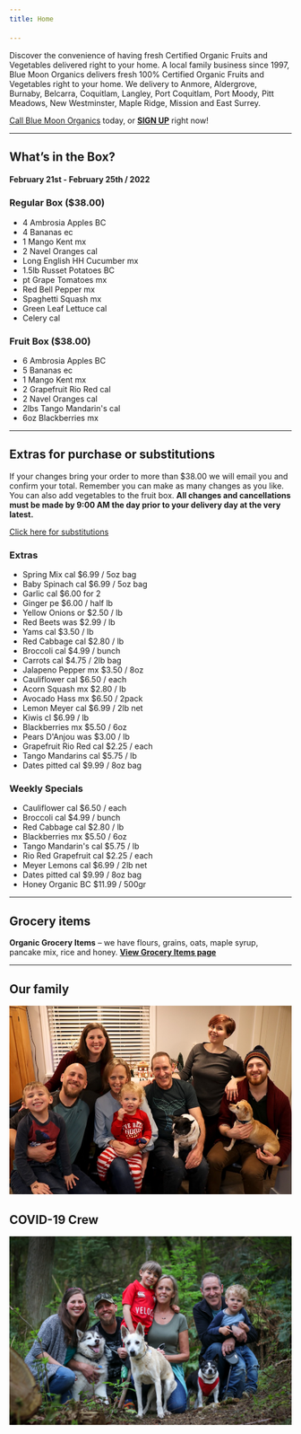```yaml
---
title: Home

---
```

Discover the convenience of having fresh Certified Organic Fruits and Vegetables delivered right to your home. A local family business since 1997, Blue Moon Organics delivers fresh 100% Certified Organic Fruits and Vegetables right to your home. We delivery to Anmore, Aldergrove, Burnaby, Belcarra, Coquitlam, Langley, Port Coquitlam, Port Moody, Pitt Meadows, New Westminster, Maple Ridge, Mission and East Surrey.

[Call Blue Moon Organics](/contact) today, or [**SIGN UP**](/sign-up) right now!

***

## What’s in the Box?

#### **February 21st - February 25th / 2022**

### Regular Box ($38.00)

* 4 Ambrosia Apples  BC
* 4 Bananas  ec
* 1 Mango Kent  mx
* 2 Navel Oranges  cal
* Long English HH Cucumber  mx
* 1.5lb Russet Potatoes  BC
* pt Grape Tomatoes  mx
* Red Bell Pepper  mx
* Spaghetti Squash  mx
* Green Leaf Lettuce  cal
* Celery  cal

### Fruit Box ($38.00)

* 6 Ambrosia Apples  BC
* 5 Bananas  ec
* 1 Mango Kent  mx
* 2 Grapefruit Rio Red  cal
* 2 Navel Oranges  cal
* 2lbs Tango Mandarin's  cal
* 6oz Blackberries  mx

***

## Extras for purchase or substitutions

If your changes bring your order to more than $38.00 we will email you and confirm your total. Remember you can make as many changes as you like. You can also add vegetables to the fruit box. **All changes and cancellations must be made by 9:00 AM the day prior to your delivery day at the very latest.**

[Click here for substitutions](/substitutions "Click here for substitutions")

### Extras

* Spring Mix  cal   $6.99 / 5oz bag
* Baby Spinach cal   $6.99 / 5oz bag
* Garlic  cal   $6.00 for 2
* Ginger  pe  $6.00 / half lb
* Yellow Onions  or   $2.50 / lb
* Red Beets  was  $2.99 / lb
* Yams  cal   $3.50 / lb
* Red Cabbage  cal  $2.80 / lb
* Broccoli  cal   $4.99 / bunch
* Carrots  cal  $4.75 / 2lb bag
* Jalapeno Pepper  mx  $3.50 / 8oz
* Cauliflower  cal  $6.50 / each
* Acorn Squash  mx  $2.80 / lb
* Avocado Hass mx  $6.50 / 2pack
* Lemon Meyer  cal   $6.99 / 2lb net
* Kiwis  cl   $6.99 / lb
* Blackberries  mx  $5.50 / 6oz
* Pears D'Anjou  was  $3.00 / lb
* Grapefruit Rio Red  cal  $2.25 / each
* Tango Mandarins  cal  $5.75 / lb
* Dates pitted  cal  $9.99 / 8oz bag

### Weekly Specials

* Cauliflower  cal   $6.50 / each
* Broccoli  cal  $4.99 / bunch
* Red Cabbage  cal   $2.80 / lb
* Blackberries  mx   $5.50 / 6oz
* Tango Mandarin's  cal  $5.75 / lb
* Rio Red Grapefruit  cal   $2.25 / each
* Meyer Lemons  cal  $6.99 / 2lb net
* Dates pitted  cal  $9.99 / 8oz bag
* Honey Organic  BC   $11.99 / 500gr

***

## Grocery items

**Organic Grocery Items** – we have flours, grains, oats, maple syrup, pancake mix, rice and honey. [**View Grocery Items page**](/groceries)

***

## Our family

![Our family.](./uploads/IMG_1376-copy.jpg "Our family")

## COVID-19 Crew

![COVID-19 crew.](./uploads/covid.jpg "COVID-19 crew")